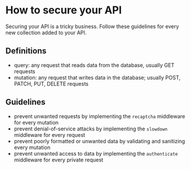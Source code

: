# How to secure your API

Securing your API is a tricky business. Follow these guidelines for every new collection added to your API.

## Definitions

- query: any request that reads data from the database, usually GET requests
- mutation: any request that writes data in the database; usually POST, PATCH, PUT, DELETE requests

## Guidelines

- prevent unwanted requests by implementing the `recaptcha` middleware for every mutation
- prevent denial-of-service attacks by implementing the `slowdown` middleware for every request
- prevent poorly formatted or unwanted data by validating and sanitizing every mutation
- prevent unwanted access to data by implementing the `authenticate` middleware for every private request

